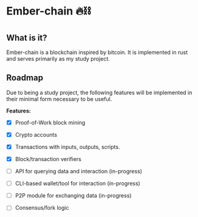 # Ember-chain :fire::chains:

## What is it?
Ember-chain is a blockchain inspired by bitcoin. It is implemented in rust and serves primarily as my study project.

## Roadmap

Due to being a study project, the following features will be implemented in their minimal form necessary to be useful.

**Features:**

- [x] Proof-of-Work block mining
- [x] Crypto accounts
- [x] Transactions with inputs, outputs, scripts.
- [x] Block/transaction verifiers
- [ ] API for querying data and interaction (in-progress)
- [ ] CLI-based wallet/tool for interaction (in-progress)
- [ ] P2P module for exchanging data (in-progress)
- [ ] Consensus/fork logic

